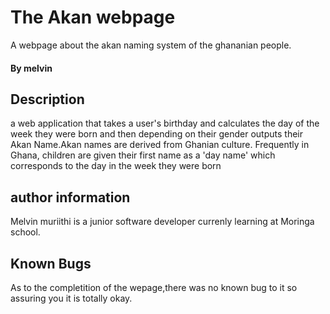 # The Akan webpage
 A webpage about the akan naming system of the ghananian people.
#### By melvin
## Description
a web application that takes a user's birthday and calculates the day of the week they were born and then depending on their gender outputs their Akan Name.Akan names are derived from Ghanian culture. Frequently in Ghana, children are given their first name as a 'day name' which corresponds to the day in the week they were born
## author information
Melvin muriithi is a  junior software developer currenly learning at Moringa school.
## Known Bugs
 As to the completition of the wepage,there was no known bug to it so assuring you it is totally okay.
 